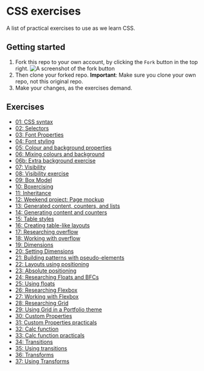 # CSS exercises

A list of practical exercises to use as we learn CSS.

## Getting started

1. Fork this repo to your own account, by clicking the `Fork` button in the top right. ![A screenshot of the fork button](fork-button.png)
1. Then clone your forked repo. **Important**: Make sure you clone your own repo, not this original repo.
1. Make your changes, as the exercises demand.

## Exercises

- [01: CSS syntax](01-syntax/index.md)
- [02: Selectors](02-selectors/index.md)
- [03: Font Properties](03-font-properties/index.md)
- [04: Font styling](04-font-styling/index.md)
- [05: Colour and background properties](05-color-and-backgrounds/index.md)
- [06: Mixing colours and background](06-color-and-bg-styling/index.md)
- [06b: Extra background exercise](06b-more-exercises/index.md)
- [07: Visibility](07-visibility/index.md)
- [08: Visibility exercise](08-visibility-exercise/index.md)
- [09: Box Model](09-box-model/index.md)
- [10: Boxercising](10-boxing/index.md)
- [11: Inheritance](11-inheritance/index.md)
- [12: Weekend project: Page mockup](12-page-mockup/index.md)
- [13: Generated content, counters, and lists](13-generated-content/index.md)
- [14: Generating content and counters](14-generating-content/index.md)
- [15: Table styles](15-table-styles/index.md)
- [16: Creating table-like layouts](16-table-styling/index.md)
- [17: Researching overflow](17-overflow/index.md)
- [18: Working with overflow](18-working-with-overflow/index.md)
- [19: Dimensions](19-dimensions/index.md)
- [20: Setting Dimensions](20-working-with-dimensions/index.md)
- [21: Building patterns with pseudo-elements](21-pattern-building/index.md)
- [22: Layouts using positioning](22-positioning/index.md)
- [23: Absolute positioning](23-absolute-positioning/index.md)
- [24: Researching Floats and BFCs](24-floats-and-block-formatting-contexts/index.md)
- [25: Using floats](25-working-with-floats/index.md)
- [26: Researching Flexbox](26-flexbox/index.md)
- [27: Working with Flexbox](27-flexboxing/index.md)
- [28: Researching Grid](28-grid/index.md)
- [29: Using Grid in a Portfolio theme](29-grid-portfolio/index.md)
- [30: Custom Properties](30-custom-properties/index.md)
- [31: Custom Properties practicals](30-using-custom-properties/index.md)
- [32: Calc function](32-calc/index.md)
- [33: Calc function practicals](33-using-calc/index.md)
- [34: Transitions](34-transitions/index.md)
- [35: Using transitions](35-using-transitions/index.md)
- [36: Transforms](36-transforms/index.md)
- [37: Using Transforms](37-using-transforms/index.md)
